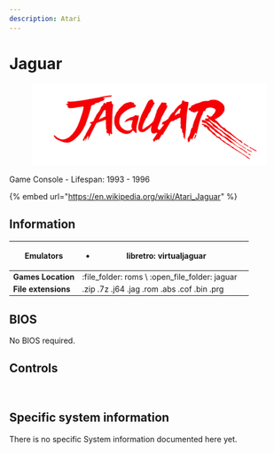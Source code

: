```yaml
---
description: Atari
---
```


# Jaguar

<figure><img src="https://raw.githubusercontent.com/fabricecaruso/es-theme-carbon/52ff37c9e265587d006945a2ba695b5a962b3a3d/art/logos/atarijaguar.svg" alt=""><figcaption></figcaption></figure>

Game Console - Lifespan: 1993 - 1996

{% embed url="https://en.wikipedia.org/wiki/Atari_Jaguar" %}

## Information

| **Emulators**       | <ul><li>libretro: virtualjaguar</li></ul>         |   |
| ------------------- | ------------------------------------------------- | - |
| **Games Location**  | :file\_folder: roms \ :open\_file\_folder: jaguar |   |
| **File extensions** | .zip .7z .j64 .jag .rom .abs .cof .bin .prg       |   |

## BIOS

No BIOS required.

## Controls

<figure><img src="https://i.imgur.com/dOWkQMI.png" alt=""><figcaption></figcaption></figure>

## Specific system information

There is no specific System information documented here yet.
